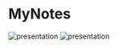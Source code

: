 # MyNotes
![presentation](https://user-images.githubusercontent.com/24362003/107162158-20aef780-6980-11eb-87f2-acd9441c29c8.png)
![presentation](https://user-images.githubusercontent.com/24362003/107162159-21478e00-6980-11eb-9ea2-a9be714ee1bb.png)
